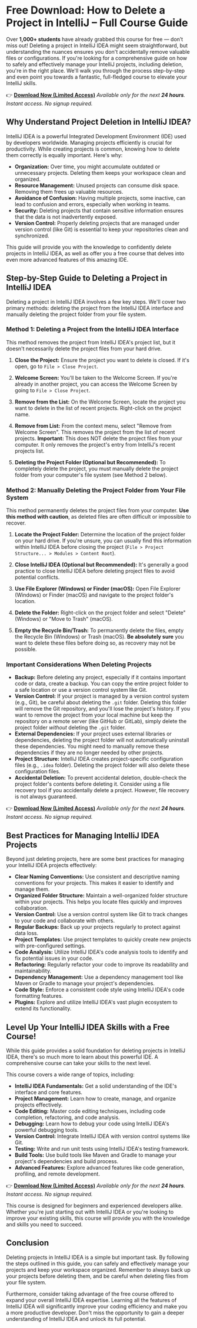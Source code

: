 # Free Download: How to Delete a Project in IntelliJ – Full Course Guide

Over **1,000+ students** have already grabbed this course for free — don’t miss out!
Deleting a project in IntelliJ IDEA might seem straightforward, but understanding the nuances ensures you don't accidentally remove valuable files or configurations. If you're looking for a comprehensive guide on how to safely and effectively manage your IntelliJ projects, including deletion, you're in the right place. We'll walk you through the process step-by-step and even point you towards a fantastic, full-fledged course to elevate your IntelliJ skills.

👉 **[Download Now (Limited Access)](https://udemywork.com/how-to-delete-a-project-in-intellij)**
_Available only for the next **24 hours**. Instant access. No signup required._

## Why Understand Project Deletion in IntelliJ IDEA?

IntelliJ IDEA is a powerful Integrated Development Environment (IDE) used by developers worldwide. Managing projects efficiently is crucial for productivity. While creating projects is common, knowing how to delete them correctly is equally important. Here's why:

*   **Organization:** Over time, you might accumulate outdated or unnecessary projects. Deleting them keeps your workspace clean and organized.
*   **Resource Management:** Unused projects can consume disk space. Removing them frees up valuable resources.
*   **Avoidance of Confusion:** Having multiple projects, some inactive, can lead to confusion and errors, especially when working in teams.
*   **Security:** Deleting projects that contain sensitive information ensures that the data is not inadvertently exposed.
*   **Version Control:** Properly deleting projects that are managed under version control (like Git) is essential to keep your repositories clean and synchronized.

This guide will provide you with the knowledge to confidently delete projects in IntelliJ IDEA, as well as offer you a free course that delves into even more advanced features of this amazing IDE.

## Step-by-Step Guide to Deleting a Project in IntelliJ IDEA

Deleting a project in IntelliJ IDEA involves a few key steps. We'll cover two primary methods: deleting the project from the IntelliJ IDEA interface and manually deleting the project folder from your file system.

### Method 1: Deleting a Project from the IntelliJ IDEA Interface

This method removes the project from IntelliJ IDEA's project list, but it doesn't necessarily delete the project files from your hard drive.

1.  **Close the Project:** Ensure the project you want to delete is closed. If it's open, go to `File > Close Project`.

2.  **Welcome Screen:** You'll be taken to the Welcome Screen. If you're already in another project, you can access the Welcome Screen by going to `File > Close Project`.

3.  **Remove from the List:** On the Welcome Screen, locate the project you want to delete in the list of recent projects. Right-click on the project name.

4.  **Remove from List:** From the context menu, select "Remove from Welcome Screen". This removes the project from the list of recent projects. **Important:** This does NOT delete the project files from your computer. It only removes the project's entry from IntelliJ's recent projects list.

5.  **Deleting the Project Folder (Optional but Recommended):** To completely delete the project, you must manually delete the project folder from your computer's file system (see Method 2 below).

### Method 2: Manually Deleting the Project Folder from Your File System

This method permanently deletes the project files from your computer. **Use this method with caution**, as deleted files are often difficult or impossible to recover.

1.  **Locate the Project Folder:** Determine the location of the project folder on your hard drive. If you're unsure, you can usually find this information within IntelliJ IDEA before closing the project (`File > Project Structure... > Modules > Content Root`).

2.  **Close IntelliJ IDEA (Optional but Recommended):** It's generally a good practice to close IntelliJ IDEA before deleting project files to avoid potential conflicts.

3.  **Use File Explorer (Windows) or Finder (macOS):** Open File Explorer (Windows) or Finder (macOS) and navigate to the project folder's location.

4.  **Delete the Folder:** Right-click on the project folder and select "Delete" (Windows) or "Move to Trash" (macOS).

5.  **Empty the Recycle Bin/Trash:** To permanently delete the files, empty the Recycle Bin (Windows) or Trash (macOS). **Be absolutely sure** you want to delete these files before doing so, as recovery may not be possible.

### Important Considerations When Deleting Projects

*   **Backup:** Before deleting any project, especially if it contains important code or data, create a backup. You can copy the entire project folder to a safe location or use a version control system like Git.
*   **Version Control:** If your project is managed by a version control system (e.g., Git), be careful about deleting the `.git` folder. Deleting this folder will remove the Git repository, and you'll lose the project's history. If you want to remove the project from your local machine but keep the repository on a remote server (like GitHub or GitLab), simply delete the project folder *without* deleting the `.git` folder.
*   **External Dependencies:** If your project uses external libraries or dependencies, deleting the project folder will not automatically uninstall these dependencies. You might need to manually remove these dependencies if they are no longer needed by other projects.
*   **Project Structure:** IntelliJ IDEA creates project-specific configuration files (e.g., `.idea` folder). Deleting the project folder will also delete these configuration files.
*   **Accidental Deletion:** To prevent accidental deletion, double-check the project folder's contents before deleting it. Consider using a file recovery tool if you accidentally delete a project. However, file recovery is not always guaranteed.

👉 **[Download Now (Limited Access)](https://udemywork.com/how-to-delete-a-project-in-intellij)**
_Available only for the next **24 hours**. Instant access. No signup required._

## Best Practices for Managing IntelliJ IDEA Projects

Beyond just deleting projects, here are some best practices for managing your IntelliJ IDEA projects effectively:

*   **Clear Naming Conventions:** Use consistent and descriptive naming conventions for your projects. This makes it easier to identify and manage them.
*   **Organized Folder Structure:** Maintain a well-organized folder structure within your projects. This helps you locate files quickly and improves collaboration.
*   **Version Control:** Use a version control system like Git to track changes to your code and collaborate with others.
*   **Regular Backups:** Back up your projects regularly to protect against data loss.
*   **Project Templates:** Use project templates to quickly create new projects with pre-configured settings.
*   **Code Analysis:** Utilize IntelliJ IDEA's code analysis tools to identify and fix potential issues in your code.
*   **Refactoring:** Regularly refactor your code to improve its readability and maintainability.
*   **Dependency Management:** Use a dependency management tool like Maven or Gradle to manage your project's dependencies.
*   **Code Style:** Enforce a consistent code style using IntelliJ IDEA's code formatting features.
*   **Plugins:** Explore and utilize IntelliJ IDEA's vast plugin ecosystem to extend its functionality.

## Level Up Your IntelliJ IDEA Skills with a Free Course!

While this guide provides a solid foundation for deleting projects in IntelliJ IDEA, there's so much more to learn about this powerful IDE. A comprehensive course can take your skills to the next level.

This course covers a wide range of topics, including:

*   **IntelliJ IDEA Fundamentals:** Get a solid understanding of the IDE's interface and core features.
*   **Project Management:** Learn how to create, manage, and organize projects effectively.
*   **Code Editing:** Master code editing techniques, including code completion, refactoring, and code analysis.
*   **Debugging:** Learn how to debug your code using IntelliJ IDEA's powerful debugging tools.
*   **Version Control:** Integrate IntelliJ IDEA with version control systems like Git.
*   **Testing:** Write and run unit tests using IntelliJ IDEA's testing framework.
*   **Build Tools:** Use build tools like Maven and Gradle to manage your project's dependencies and build process.
*   **Advanced Features:** Explore advanced features like code generation, profiling, and remote development.

👉 **[Download Now (Limited Access)](https://udemywork.com/how-to-delete-a-project-in-intellij)**
_Available only for the next **24 hours**. Instant access. No signup required._

This course is designed for beginners and experienced developers alike. Whether you're just starting out with IntelliJ IDEA or you're looking to improve your existing skills, this course will provide you with the knowledge and skills you need to succeed.

## Conclusion

Deleting projects in IntelliJ IDEA is a simple but important task. By following the steps outlined in this guide, you can safely and effectively manage your projects and keep your workspace organized. Remember to always back up your projects before deleting them, and be careful when deleting files from your file system.

Furthermore, consider taking advantage of the free course offered to expand your overall IntelliJ IDEA expertise. Learning all the features of IntelliJ IDEA will significantly improve your coding efficiency and make you a more productive developer. Don't miss the opportunity to gain a deeper understanding of IntelliJ IDEA and unlock its full potential.
